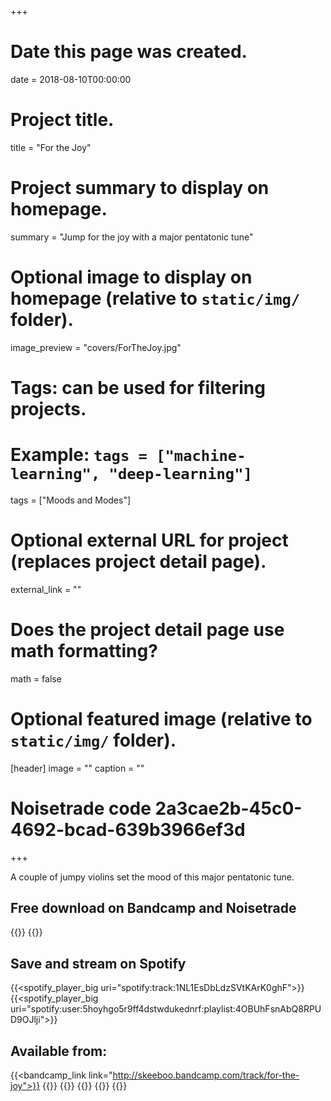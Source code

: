 +++
# Date this page was created.
date = 2018-08-10T00:00:00

# Project title.
title = "For the Joy"

# Project summary to display on homepage.
summary = "Jump for the joy with a major pentatonic tune"

# Optional image to display on homepage (relative to `static/img/` folder).
image_preview = "covers/ForTheJoy.jpg"

# Tags: can be used for filtering projects.
# Example: `tags = ["machine-learning", "deep-learning"]`
tags = ["Moods and Modes"]

# Optional external URL for project (replaces project detail page).
external_link = ""

# Does the project detail page use math formatting?
math = false

# Optional featured image (relative to `static/img/` folder).
[header]
image = ""
caption = ""

# Noisetrade code 2a3cae2b-45c0-4692-bcad-639b3966ef3d

+++

A couple of jumpy violins set the mood of this major pentatonic tune.

## Free download on Bandcamp and Noisetrade

{{<bandcamp title="For the Joy" track="694435819" link="http://skeeboo.bandcamp.com/track/for-the-joy">}}
{{<noisetrade code="2a3cae2b-45c0-4692-bcad-639b3966ef3d">}}

## Save and stream on Spotify

{{<spotify_player_big uri="spotify:track:1NL1EsDbLdzSVtKArK0ghF">}}
{{<spotify_player_big uri="spotify:user:5hoyhgo5r9ff4dstwdukednrf:playlist:4OBUhFsnAbQ8RPUD9OJlji">}}

## Available from:

{{<bandcamp_link link="http://skeeboo.bandcamp.com/track/for-the-joy">}}
{{<itunes link="https://itunes.apple.com/us/album/for-the-joy-single/1435429128?uo=4&app=itunes&at=1001lry3&ct=dashboard">}}
{{<amazon link="http://www.amazon.com/gp/product/B07H45P5VY/?tag=distrokid06-20">}}
{{<spotify link="https://open.spotify.com/track/1NL1EsDbLdzSVtKArK0ghF">}}
{{<deezer link="https://www.deezer.com/album/72429062">}}
{{<napster link="https://us.napster.com/artist/skeeboo/album/for-the-joy">}}
